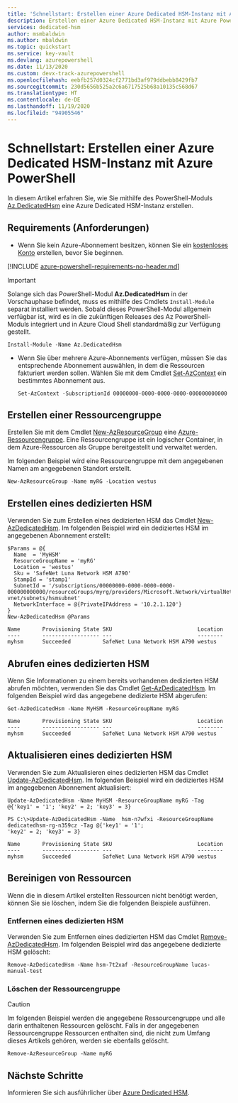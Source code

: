 ```yaml
---
title: 'Schnellstart: Erstellen einer Azure Dedicated HSM-Instanz mit Azure PowerShell'
description: Erstellen einer Azure Dedicated HSM-Instanz mit Azure PowerShell
services: dedicated-hsm
author: msmbaldwin
ms.author: mbaldwin
ms.topic: quickstart
ms.service: key-vault
ms.devlang: azurepowershell
ms.date: 11/13/2020
ms.custom: devx-track-azurepowershell
ms.openlocfilehash: eebfb257d0324cf2771bd3af979ddbebb8429fb7
ms.sourcegitcommit: 230d5656b525a2c6a6717525b68a10135c568d67
ms.translationtype: HT
ms.contentlocale: de-DE
ms.lasthandoff: 11/19/2020
ms.locfileid: "94905546"
---
```

# <a name="quickstart-create-an-azure-dedicated-hsm-with-azure-powershell"></a>Schnellstart: Erstellen einer Azure Dedicated HSM-Instanz mit Azure PowerShell

In diesem Artikel erfahren Sie, wie Sie mithilfe des PowerShell-Moduls [Az.DedicatedHsm](/powershell/module/az.dedicatedhsm) eine Azure Dedicated HSM-Instanz erstellen.

## <a name="requirements"></a>Requirements (Anforderungen)

* Wenn Sie kein Azure-Abonnement besitzen, können Sie ein [kostenloses Konto](https://azure.microsoft.com/free/) erstellen, bevor Sie beginnen.

[!INCLUDE [azure-powershell-requirements-no-header.md](../../includes/azure-powershell-requirements-no-header.md)]

  > [!IMPORTANT]
  > Solange sich das PowerShell-Modul **Az.DedicatedHsm** in der Vorschauphase befindet, muss es mithilfe des Cmdlets `Install-Module` separat installiert werden. Sobald dieses PowerShell-Modul allgemein verfügbar ist, wird es in die zukünftigen Releases des Az PowerShell-Moduls integriert und in Azure Cloud Shell standardmäßig zur Verfügung gestellt.

  ```azurepowershell-interactive
  Install-Module -Name Az.DedicatedHsm
  ```

* Wenn Sie über mehrere Azure-Abonnements verfügen, müssen Sie das entsprechende Abonnement auswählen, in dem die Ressourcen fakturiert werden sollen. Wählen Sie mit dem Cmdlet [Set-AzContext](/powershell/module/az.accounts/set-azcontext) ein bestimmtes Abonnement aus.

  ```azurepowershell-interactive
  Set-AzContext -SubscriptionId 00000000-0000-0000-0000-000000000000
  ```

## <a name="create-a-resource-group"></a>Erstellen einer Ressourcengruppe

Erstellen Sie mit dem Cmdlet [New-AzResourceGroup](/powershell/module/az.resources/new-azresourcegroup) eine [Azure-Ressourcengruppe](../azure-resource-manager/management/overview.md). Eine Ressourcengruppe ist ein logischer Container, in dem Azure-Ressourcen als Gruppe bereitgestellt und verwaltet werden.

Im folgenden Beispiel wird eine Ressourcengruppe mit dem angegebenen Namen am angegebenen Standort erstellt.

```azurepowershell-interactive
New-AzResourceGroup -Name myRG -Location westus
```

## <a name="create-a-dedicated-hsm"></a>Erstellen eines dedizierten HSM

Verwenden Sie zum Erstellen eines dedizierten HSM das Cmdlet [New-AzDedicatedHsm](/powershell/module/az.dedicatedhsm/new-azdedicatedhsm). Im folgenden Beispiel wird ein dediziertes HSM im angegebenen Abonnement erstellt:

```azurepowershell-interactive
$Params = @{
  Name  = 'MyHSM'
  ResourceGroupName = 'myRG'
  Location = 'westus'
  Sku = 'SafeNet Luna Network HSM A790'
  StampId = 'stamp1'
  SubnetId = '/subscriptions/00000000-0000-0000-0000-000000000000/resourceGroups/myrg/providers/Microsoft.Network/virtualNetworks/myhsm-vnet/subnets/hsmsubnet'
  NetworkInterface = @{PrivateIPAddress = '10.2.1.120'}
}
New-AzDedicatedHsm @Params
```

```Output
Name       Provisioning State SKU                           Location
----       ------------------ ---                           --------
myhsm      Succeeded          SafeNet Luna Network HSM A790 westus
```

## <a name="get-a-dedicated-hsm"></a>Abrufen eines dedizierten HSM

Wenn Sie Informationen zu einem bereits vorhandenen dedizierten HSM abrufen möchten, verwenden Sie das Cmdlet [Get-AzDedicatedHsm](/powershell/module/az.dedicatedhsm/get-azdedicatedhsm). Im folgenden Beispiel wird das angegebene dedizierte HSM abgerufen:

```azurepowershell-interactive
Get-AzDedicatedHsm -Name MyHSM -ResourceGroupName myRG
```

```Output
Name       Provisioning State SKU                           Location
----       ------------------ ---                           --------
myhsm      Succeeded          SafeNet Luna Network HSM A790 westus
```

## <a name="update-a-dedicated-hsm"></a>Aktualisieren eines dedizierten HSM

Verwenden Sie zum Aktualisieren eines dedizierten HSM das Cmdlet [Update-AzDedicatedHsm](/powershell/module/az.dedicatedhsm/update-azdedicatedhsm). Im folgenden Beispiel wird ein dediziertes HSM im angegebenen Abonnement aktualisiert:

```azurepowershell-interactive
Update-AzDedicatedHsm -Name MyHSM -ResourceGroupName myRG -Tag @{'key1' = '1'; 'key2' = 2; 'key3' = 3}
```

```Output
PS C:\>Update-AzDedicatedHsm -Name  hsm-n7wfxi -ResourceGroupName dedicatedhsm-rg-n359cz -Tag @{'key1' = '1';
'key2' = 2; 'key3' = 3}

Name       Provisioning State SKU                           Location
----       ------------------ ---                           --------
myhsm      Succeeded          SafeNet Luna Network HSM A790 westus
```

## <a name="clean-up-resources"></a>Bereinigen von Ressourcen

Wenn die in diesem Artikel erstellten Ressourcen nicht benötigt werden, können Sie sie löschen, indem Sie die folgenden Beispiele ausführen.

### <a name="remove-a-dedicated-hsm"></a>Entfernen eines dedizierten HSM

Verwenden Sie zum Entfernen eines dedizierten HSM das Cmdlet [Remove-AzDedicatedHsm](/powershell/module/az.dedicatedhsm/remove-azdedicatedhsm). Im folgenden Beispiel wird das angegebene dedizierte HSM gelöscht:

```azurepowershell-interactive
Remove-AzDedicatedHsm -Name hsm-7t2xaf -ResourceGroupName lucas-manual-test
```

### <a name="delete-the-resource-group"></a>Löschen der Ressourcengruppe

> [!CAUTION]
> Im folgenden Beispiel werden die angegebene Ressourcengruppe und alle darin enthaltenen Ressourcen gelöscht.
> Falls in der angegebenen Ressourcengruppe Ressourcen enthalten sind, die nicht zum Umfang dieses Artikels gehören, werden sie ebenfalls gelöscht.

```azurepowershell-interactive
Remove-AzResourceGroup -Name myRG
```

## <a name="next-steps"></a>Nächste Schritte

Informieren Sie sich ausführlicher über [Azure Dedicated HSM](overview.md).
